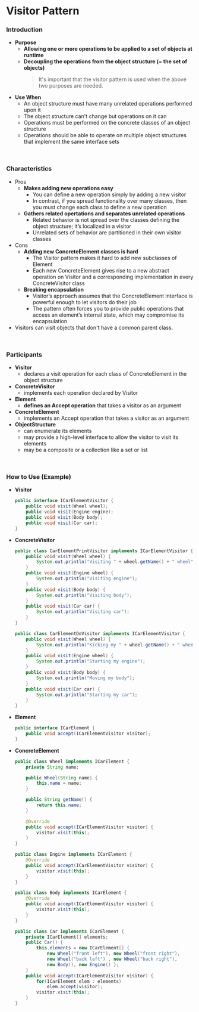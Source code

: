 # Visitor Pattern

### Introduction
- **Purpose**
  - **Allowing one or more operations to be applied to a set of objects at runtime**
  - **Decoupling the operations from the object structure (= the set of objects)**
    > It's important that the visitor pattern is used when the above two purposes are needed.
- **Use When**
  - An object structure must have many unrelated operations performed upon it
  - The object structure can't change but operations on it can
  - Operations must be performed on the concrete classes of an object structure
  - Operations should be able to operate on multiple object structures that implement the same interface sets

<br>

### Characteristics
- Pros
  - **Makes adding new operations easy**
    - You can define a new operation simply by adding a new visitor
    - In contrast, if you spread functionality over many classes, then you must change each class to define a new operation
  - **Gathers related opertations and separates unrelated operations**
    - Related behavior is not spread over the classes defining the object structure; it’s localized in a visitor
    - Unrelated sets of behavior are partitioned in their own visitor classes
- Cons
  - **Adding new ConcreteElement classes is hard**
    - The Visitor pattern makes it hard to add new subclasses of Element
    - Each new ConcreteElement gives rise to a new abstract operation on Visitor and a corresponding implementation in every ConcreteVisitor class
  - **Breaking encapsulation**
    - Visitor’s approach assumes that the ConcreteElement interface is powerful enough to let visitors do their job
    - The pattern often forces you to provide public operations that access an element’s internal state, which may compromise its encapsulation  
- Visitors can visit objects that don't have a common parent class.

<br> 

### Participants
- **Visitor**
  - declares a visit operation for each class of ConcreteElement in the object structure
- **ConcreteVisitor**
  - implements each operation declared by Visitor
- **Element**
  - **defines an Accept operation** that takes a visitor as an argument
- **ConcreteElement**
  - implements an Accept operation that takes a visitor as an argument
- **ObjectStructure**
  - can enumerate its elements 
  - may provide a high-level interface to allow the visitor to visit its elements
  - may be a composite or a collection like a set or list

<br>

### How to Use (Example)
- **Visitor**
  ```Java
  public interface ICarElementVisitor {
      public void visit(Wheel wheel);
      public void visit(Engine engine);
      public void visit(Body body);
      public void visit(Car car);
  }
  ```
- **ConcreteVisitor**
  ```Java
  public class CarElementPrintVisitor implements ICarElementVisitor {
      public void visit(Wheel wheel) {
          System.out.println("Visiting " + wheel.getName() + " wheel");
      }
      public void visit(Engine wheel) {
          System.out.println("Visiting engine");
      }
      public void visit(Body body) {
          System.out.println("Visiting body");
      }
      public void visit(Car car) {
          System.out.println("Visiting car");
      }
  }
  ```
  ```Java
  public class CarElementDoVisitor implements ICarElementVisitor {
      public void visit(Wheel wheel) {
          System.out.println("Kicking my " + wheel.getName() + " wheel");
      }
      public void visit(Engine wheel) {
          System.out.println("Starting my engine");
      }
      public void visit(Body body) {
          System.out.println("Moving my body");
      }
      public void visit(Car car) {
          System.out.println("Starting my car");
      }
  }
  ```
- **Element**
  ```Java
  public interface ICarElement {
      public void accept(ICarElementVisitor visitor);
  }
  ```
- **ConcreteElement**
  ```Java
  public class Wheel implements ICarElement {
      private String name;
  
      public Wheel(String name) {
          this.name = name;
      } 

      public String getName() {
          return this.name;
      }

      @Override
      public void accept(ICarElementVisitor visitor) {
          visitor.visit(this);
      }
  }
  ```
  ```Java
  public class Engine implements ICarElement {
      @Override
      public void accept(ICarElementVisitor visitor) {
          visitor.visit(this);
      }
  }
  ```
  ```Java
  public class Body implements ICarElement {
      @Override
      public void accept(ICarElementVisitor visitor) {
          visitor.visit(this);
      }
  }
  ```
  ```Java
  public class Car implements ICarElement {
      private ICarElement[] elements;
      public Car() {
          this.elements = new ICarElement[] { 
              new Wheel("front left"), new Wheel("front right"),  
              new Wheel("back left") , new Wheel("back right"), 
              new Body(), new Engine() }; 
      }
      public void accept(ICarElementVisitor visitor) {    
          for(ICarElement elem : elements) 
              elem.accept(visitor);
          visitor.visit(this);
      }
  }
  ```
